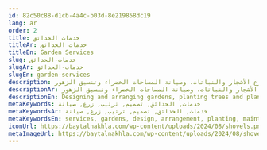 ```yaml
---
id: 82c50c88-d1cb-4a4c-b03d-8e219858dc19
lang: ar
order: 2
title: خدمات الحدائق
titleAr: خدمات الحدائق
titleEn: Garden Services
slug: خدمات-الحدائق
slugAr: خدمات-الحدائق
slugEn: garden-services
description: تصميم وترتيب الحدائق، زرع الأشجار والنباتات، وصيانة المساحات الخضراء وتنسيق الزهور.
descriptionAr: تصميم وترتيب الحدائق، زرع الأشجار والنباتات، وصيانة المساحات الخضراء وتنسيق الزهور.
descriptionEn: Designing and arranging gardens, planting trees and plants, maintaining green spaces, and arranging flowers.
metaKeywords: خدمات, الحدائق, تصميم, ترتيب, زرع, صيانة
metaKeywordsAr: خدمات, الحدائق, تصميم, ترتيب, زرع, صيانة
metaKeywordsEn: services, gardens, design, arrangement, planting, maintenance
iconUrl: https://baytalnakhla.com/wp-content/uploads/2024/08/shovels.png
metaImageUrl: https://baytalnakhla.com/wp-content/uploads/2024/08/shovels.png
---
```

